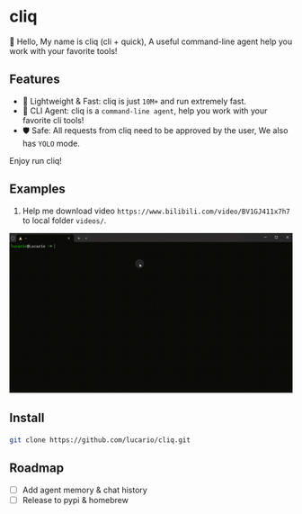 # cliq

🤖 Hello, My name is cliq (cli + quick), A useful command-line agent help you work with your favorite tools!

## Features

- 🚀 Lightweight & Fast: cliq is just `10M+` and run extremely fast.
- 🌟 CLI Agent: cliq is a `command-line agent`, help you work with your favorite cli tools!
- 🛡️ Safe: All requests from cliq need to be approved by the user, We also has `YOLO` mode.

Enjoy run cliq!

## Examples

1. Help me download video `https://www.bilibili.com/video/BV1GJ411x7h7` to local folder `videos/`.

![example](docs/asserts/example1.gif)

## Install

```bash
git clone https://github.com/lucario/cliq.git
```

## Roadmap

- [ ] Add agent memory & chat history
- [ ] Release to pypi & homebrew
